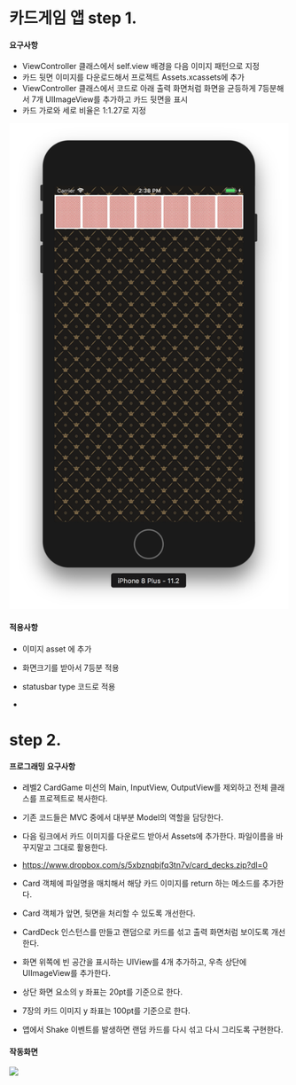 # 카드게임 앱 step 1.

#### 요구사항

- ViewController 클래스에서 self.view 배경을 다음 이미지 패턴으로 지정
- 카드 뒷면 이미지를 다운로드해서 프로젝트 Assets.xcassets에 추가
- ViewController 클래스에서 코드로 아래 출력 화면처럼 화면을 균등하게 7등분해서 7개 UIImageView를 추가하고 카드 뒷면을 표시
- 카드 가로와 세로 비율은 1:1.27로 지정

![](cardgame_step1_20181227.png)

#### 적용사항

- 이미지 asset 에 추가
- 화면크기를 받아서 7등분 적용
- statusbar type 코드로 적용

-

# step 2.

#### 프로그래밍 요구사항

- 레벨2 CardGame 미션의 Main, InputView, OutputView를 제외하고 전체 클래스를 프로젝트로 복사한다.
- 기존 코드들은 MVC 중에서 대부분 Model의 역할을 담당한다.
- 다음 링크에서 카드 이미지를 다운로드 받아서 Assets에 추가한다. 파일이름을 바꾸지말고 그대로 활용한다.

- https://www.dropbox.com/s/5xbznqbjfq3tn7v/card_decks.zip?dl=0

- Card 객체에 파일명을 매치해서 해당 카드 이미지를 return 하는 메소드를 추가한다.

- Card 객체가 앞면, 뒷면을 처리할 수 있도록 개선한다.
- CardDeck 인스턴스를 만들고 랜덤으로 카드를 섞고 출력 화면처럼 보이도록 개선한다.
- 화면 위쪽에 빈 공간을 표시하는 UIView를 4개 추가하고, 우측 상단에 UIImageView를 추가한다.
- 상단 화면 요소의 y 좌표는 20pt를 기준으로 한다.
- 7장의 카드 이미지 y 좌표는 100pt를 기준으로 한다.
- 앱에서 Shake 이벤트를 발생하면 랜덤 카드를 다시 섞고 다시 그리도록 구현한다.

#### 작동화면
![](CardgameApp_step2_20190104.gif)


